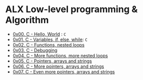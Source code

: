 # ALX Low-level programming & Algorithm
- [0x00. C - Hello, World](0x00-hello_world) : `C`
- [0x01. C - Variables, if, else, while](0x01-variables_if_else_while):   `C`
-  [0x02. C - Functions, nested loops](0x02-functions_nested_loops)
- [0x03. C - Debugging](0x03-debugging)
- [0x04. C - More functions, more nested loops](0x04-more_functions_nested_loops)
- [0x05. C - Pointers, arrays and strings](0x05-pointers_arrays_strings)
- [0x06. C - More pointers, arrays and strings](0x06-pointers_arrays_strings)
- [0x07. C - Even more pointers, arrays and strings](0x07-pointers_arrays_strings)
